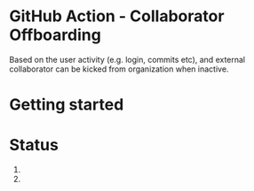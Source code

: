 # GitHub Action - Collaborator Offboarding
Based on the user activity (e.g. login, commits etc), and external collaborator can be kicked from organization when inactive. 

# Getting started


# Status
1. 
2. 
